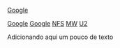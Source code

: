 <a></a>
[Google](https://www.google.com/)

[Google](https://github.com/atk92/my-repository/blob/main/index.html)
<a></a>
[Google](https://www.google.com/)
[NFS](https://www.google.com/)
[MW](https://github.com/atk92/my-repository/blob/main/index.html)
[U2](https://github.com/atk92/my-repository/blob/main/index.html)

Adicionando aqui um pouco de texto 
